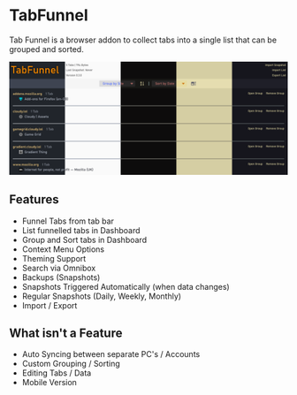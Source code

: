 # TabFunnel

Tab Funnel is a browser addon to collect tabs into a single list that can be grouped and sorted.

![Image](./public/screenshots/themes.png)

## Features
- Funnel Tabs from tab bar
- List funnelled tabs in Dashboard
- Group and Sort tabs in Dashboard
- Context Menu Options
- Theming Support
- Search via Omnibox
- Backups (Snapshots)
- Snapshots Triggered Automatically (when data changes)
- Regular Snapshots (Daily, Weekly, Monthly)
- Import / Export

## What isn't a Feature
- Auto Syncing between separate PC's / Accounts
- Custom Grouping / Sorting
- Editing Tabs / Data
- Mobile Version
